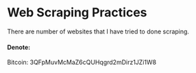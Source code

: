 # Web Scraping Practices
There are number of websites that I have tried to done scraping. 


#### Denote:
Bitcoin: 3QFpMuvMcMaZ6cQUHqgrd2mDirz1JZi1W8
